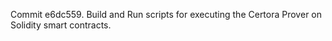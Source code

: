 Commit e6dc559.                    Build and Run scripts for executing the Certora Prover on Solidity smart contracts.